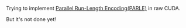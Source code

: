 Trying to implement [Parallel Run-Length Encoding(PARLE)](http://tesla.rcub.bg.ac.rs/~taucet/docs/papers/HIPEAC-ShortPaper-AnaBalevic.pdf) in raw CUDA. 

But it's not done yet!
